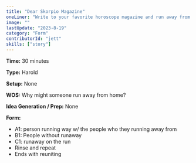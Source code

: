 ```yaml
---
title: "Dear Skorpio Magazine"
oneLiner: "Write to your favorite horoscope magazine and run away from home."
image: ""
lastUpdate: "2023-8-19"
category: "Form"
contributorId: "jett"
skills: ["story"]
---
```


**Time:** 30 minutes

**Type:** Harold

**Setup:** None

**WOS:** Why might someone run away from home?

**Idea Generation / Prep:** None

**Form:**

- A1: person running way w/ the people who they running away from
- B1: People without runaway
- C1: runaway on the run
- Rinse and repeat
- Ends with reuniting
